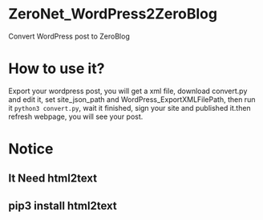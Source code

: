 # ZeroNet_WordPress2ZeroBlog
Convert WordPress post to ZeroBlog

# How to use it?

Export your wordpress post, you will get a xml file, download convert.py and edit it, set site_json_path and  WordPress_ExportXMLFilePath, then run it `python3 convert.py`, wait it finished, sign your site and published it.then refresh webpage, you will see your post.


# Notice
## It Need html2text
## pip3 install html2text
